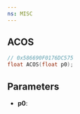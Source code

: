 ```yaml
---
ns: MISC
---
```

## ACOS

```c
// 0x586690F0176DC575
float ACOS(float p0);
```

## Parameters
* **p0**:
